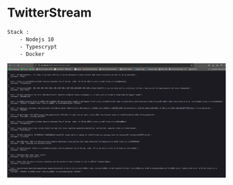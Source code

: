 # TwitterStream

```bash
Stack :
    - Nodejs 10
    - Typescrypt
    - Docker
```

![TweeterResponse](./asset/stream.png)